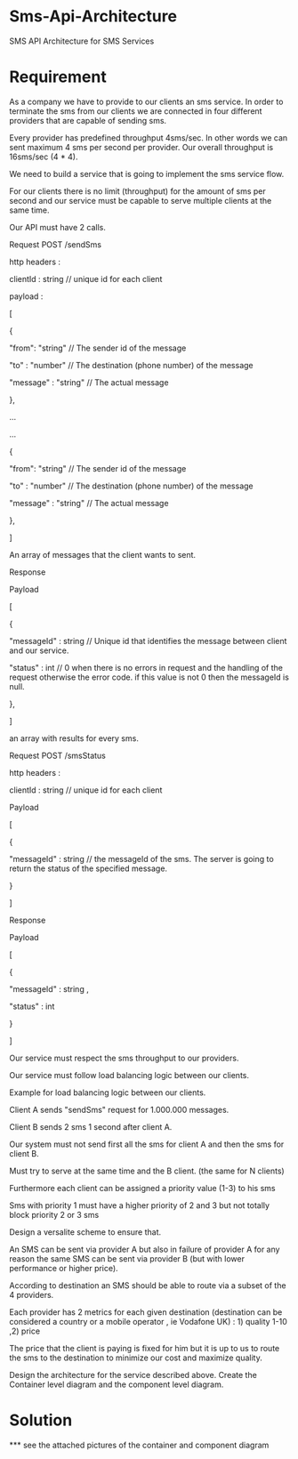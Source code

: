 # Sms-Api-Architecture
SMS API Architecture for SMS Services

# Requirement

As a company we have to provide to our clients an sms service. In order to terminate the sms from our clients we are connected  in four different providers that are capable of sending sms.

Every provider has predefined throughput 4sms/sec. In other words we can sent maximum 4 sms per second per provider. Our overall throughput is 16sms/sec (4 * 4).

We need to build a service that is going to implement the sms service flow.

For our clients there is no limit (throughput) for the amount of sms per second and our service must be capable to serve multiple clients at the same time.

 

Our API must have 2 calls.

 

Request POST /sendSms 

http headers :

clientId : string // unique id for each client

payload :

[

{

"from": "string" // The sender id of the message

"to" : "number" // The destination (phone number) of the message

"message" : "string" // The actual message

}, 

...

...

{

"from": "string" // The sender id of the message

"to" : "number" // The destination (phone number) of the message

"message" : "string" // The actual message

}, 

]

An array of messages that the client wants to sent.





Response

Payload

[

{

"messageId" : string // Unique id that identifies the message between client and our service.

"status"    : int   // 0 when there is no errors in request and the handling of the request otherwise the error code. if this value is not 0 then the messageId is null.

},

 

]

 

an array with results for every sms.

 

Request POST /smsStatus

http headers :

clientId : string // unique id for each client

Payload 

[

{

"messageId" : string // the messageId of the sms. The server is going to return the status of the specified message.

}

] 

 

Response

Payload

[

{

"messageId" : string ,

"status" : int 

}

]

 

Our service must respect the sms throughput to our providers.

Our service must follow load balancing logic between our clients. 

Example for load balancing logic between our clients.

Client A sends "sendSms" request for 1.000.000 messages.

Client B sends 2 sms 1 second after client A.

Our system must not send first all the sms for client A and then the sms for client B.

Must try to serve at the same time and the B client. (the same for N clients)

 

Furthermore each client can be assigned a priority value (1-3) to his sms

Sms with priority 1 must have a higher priority of 2 and 3 but not totally block priority 2 or 3 sms

Design a  versalite scheme to ensure that.

 

An SMS can be sent via provider A but also in failure of provider A for any reason the same SMS can be sent via provider B (but with lower performance or higher price). 

According to destination an SMS should be able to route via a subset of the 4 providers. 

Each provider has 2 metrics for each given destination (destination can be considered a country or a mobile operator , ie Vodafone UK) : 1) quality 1-10 ,2) price 

 

The price that the client is paying is fixed for him but it is up to us to route the sms to the destination to minimize our cost and maximize quality.

 

Design the architecture for the service described above. Create the Container level diagram and the component level diagram.

# Solution
 *** see the attached pictures of the container and component diagram
